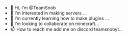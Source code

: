 - 👋 Hi, I’m @TeamSnob
- 👀 I’m interested in making servers ...
- 🌱 I’m currently learning how to make plugins ...
- 💞️ I’m looking to collaborate on minecraft...
- 📫 How to reach me add me on discord teamsnobyt...

<!---
TeamSnob/TeamSnob is a ✨ special ✨ repository because its `README.md` (this file) appears on your GitHub profile.
You can click the Preview link to take a look at your changes.
--->
